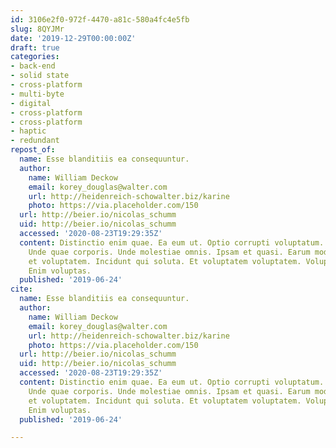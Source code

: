 ```yaml
---
id: 3106e2f0-972f-4470-a81c-580a4fc4e5fb
slug: 8QYJMr
date: '2019-12-29T00:00:00Z'
draft: true
categories:
- back-end
- solid state
- cross-platform
- multi-byte
- digital
- cross-platform
- cross-platform
- haptic
- redundant
repost_of:
  name: Esse blanditiis ea consequuntur.
  author:
    name: William Deckow
    email: korey_douglas@walter.com
    url: http://heidenreich-schowalter.biz/karine
    photo: https://via.placeholder.com/150
  url: http://beier.io/nicolas_schumm
  uid: http://beier.io/nicolas_schumm
  accessed: '2020-08-23T19:29:35Z'
  content: Distinctio enim quae. Ea eum ut. Optio corrupti voluptatum. Aut nemo sint.
    Unde quae corporis. Unde molestiae omnis. Ipsam et quasi. Earum modi animi. Quia
    et voluptatem. Incidunt qui soluta. Et voluptatem voluptatem. Voluptate ut cum.
    Enim voluptas.
  published: '2019-06-24'
cite:
  name: Esse blanditiis ea consequuntur.
  author:
    name: William Deckow
    email: korey_douglas@walter.com
    url: http://heidenreich-schowalter.biz/karine
    photo: https://via.placeholder.com/150
  url: http://beier.io/nicolas_schumm
  uid: http://beier.io/nicolas_schumm
  accessed: '2020-08-23T19:29:35Z'
  content: Distinctio enim quae. Ea eum ut. Optio corrupti voluptatum. Aut nemo sint.
    Unde quae corporis. Unde molestiae omnis. Ipsam et quasi. Earum modi animi. Quia
    et voluptatem. Incidunt qui soluta. Et voluptatem voluptatem. Voluptate ut cum.
    Enim voluptas.
  published: '2019-06-24'

---
```



